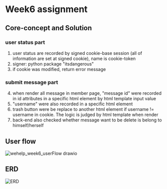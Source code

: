 # Week6 assignment 

## Core-concept and Solution
### user status part
1. user status are recorded by signed cookie-base session (all of information are set at signed cookie), name is cookie-token
2. signer: python package "itsdangerous"
3. if cookie was modified, return error message 
### submit message part
4. when render all message in member page, "message id" were recorded in id attributes in a specific html element by html template input value
5. "username" were also recorded in a specific html element
6. trash button were be replace to another html element if username != username in cookie. The logic is judged by html template when render
7. back-end also checked whether message want to be delete is belong to himself/herself

## User flow
![wehelp_week6_userFlow drawio](https://github.com/Lin-KengHung/WeHelp-Stage1/assets/80440675/2bfa49bf-44f5-4a84-ad53-475e840be6f6)
## ERD
![ERD](https://github.com/Lin-KengHung/WeHelp-Stage1/assets/80440675/e49627c4-4310-48fb-b746-5f090007d43d)
